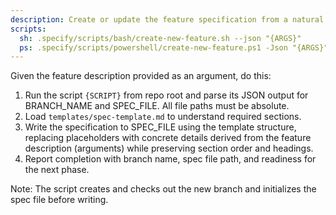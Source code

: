 ```yaml
---
description: Create or update the feature specification from a natural language feature description.
scripts:
  sh: .specify/scripts/bash/create-new-feature.sh --json "{ARGS}"
  ps: .specify/scripts/powershell/create-new-feature.ps1 -Json "{ARGS}"
---
```


Given the feature description provided as an argument, do this:

1. Run the script `{SCRIPT}` from repo root and parse its JSON output for BRANCH_NAME and SPEC_FILE. All file paths must be absolute.
2. Load `templates/spec-template.md` to understand required sections.
3. Write the specification to SPEC_FILE using the template structure, replacing placeholders with concrete details derived from the feature description (arguments) while preserving section order and headings.
4. Report completion with branch name, spec file path, and readiness for the next phase.

Note: The script creates and checks out the new branch and initializes the spec file before writing.
